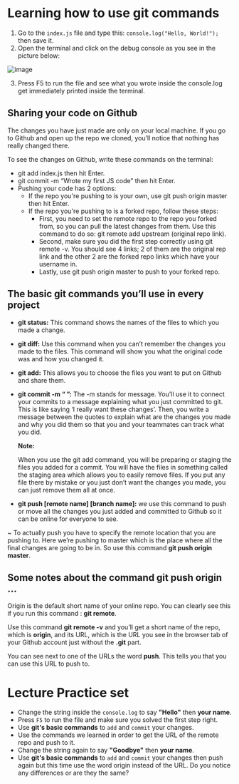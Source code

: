 # Learning how to use git commands
1. Go to the `index.js` file and type this: `console.log("Hello, World!");` then save it.
2. Open the terminal and click on the debug console as you see in the picture below:

![image](https://user-images.githubusercontent.com/47659847/83018829-9495b380-a02e-11ea-9979-4d9b3735af61.png)

3. Press F5 to run the file and see what you wrote inside the console.log get immediately printed inside the terminal. 


## Sharing your code on Github
The changes you have just made are only on your local machine. If you go to Github and open up the repo we cloned, you’ll notice that nothing has really changed there.

To see the changes on Github, write these commands on the terminal:
- git add index.js then hit Enter.
- git commit -m “Wrote my first JS code” then hit Enter.
- Pushing your code has 2 options:
  - If the repo you're pushing to is your own, use git push origin master then hit Enter.
  - If the repo you're pushing to is a forked repo, follow these steps:
    - First, you need to set the remote repo to the repo you forked from, so you can pull the latest changes from them. Use this command to do so: git remote add upstream (original repo link).
    - Second, make sure you did the first step correctly using git remote -v. You should see 4 links; 2 of them are the original rep link and the other 2 are the forked repo links which have your username in.
    - Lastly, use git push origin master to push to your forked repo.

## The basic git commands you’ll use in every project
- **git status:** This command shows the names of the files to which you made a change.
- **git diff:** Use this command when you can’t remember the changes you made to the files. This command will show you what the original code was and how you changed it.
- **git add:** This allows you to choose the files you want to put on Github and share them.
- **git commit -m “ ”:** The -m stands for message. You’ll use it to connect your commits to a message explaining what you just committed to git. This is like saying ‘I really want these changes’. Then, you write a message between the quotes to explain what are the changes you made and why you did them so that you and your teammates can track what you did.


  **Note:**

  When you use the git add command, you will be preparing or staging the files you added for a commit. You will have the files in something called the staging area which allows you to easily remove files. If you put any file there by mistake or you just don’t want the changes you made, you can just remove them all at once.

- **git push [remote name] [branch name]:** we use this command to push or move all the changes you just added and committed to Github so it can be online for everyone to see.

~ To actually push you have to specify the remote location that you are pushing to. Here we’re pushing to master which is the place where all the final changes are going to be in. So use this command **git push origin master**.


## Some notes about the command git push origin ...
Origin is the default short name of your online repo. You can clearly see this if you run this command : **git remote**.

Use this command **git remote -v** and you’ll get a short name of the repo, which is **origin**, and its URL, which is the URL you see in the browser tab of your Github account just without the **.git** part.

You can see next to one of the URLs the word **push**. This tells you that you can use this URL to push to.


# Lecture Practice set
- Change the string inside the `console.log` to say **"Hello"** then **your name**.
- Press `F5` to run the file and make sure you solved the first step right.
- Use **git's basic commands** to `add` and `commit` your changes.
- Use the commands we learned in order to get the URL of the remote repo and push to it.
- Change the string again to say **"Goodbye"** then **your name**.
- Use **git's basic commands** to `add` and `commit` your changes then push again but this time use the word origin instead of the URL. Do you notice any differences or are they the same?
